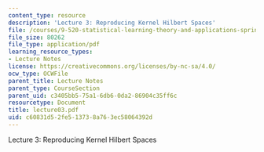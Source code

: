 ```yaml
---
content_type: resource
description: 'Lecture 3: Reproducing Kernel Hilbert Spaces'
file: /courses/9-520-statistical-learning-theory-and-applications-spring-2003/c60831d52fe513738a763ec58064392d_lecture03.pdf
file_size: 80262
file_type: application/pdf
learning_resource_types:
- Lecture Notes
license: https://creativecommons.org/licenses/by-nc-sa/4.0/
ocw_type: OCWFile
parent_title: Lecture Notes
parent_type: CourseSection
parent_uid: c3405bb5-75a1-6db6-0da2-86904c35ff6c
resourcetype: Document
title: lecture03.pdf
uid: c60831d5-2fe5-1373-8a76-3ec58064392d
---
```

Lecture 3: Reproducing Kernel Hilbert Spaces